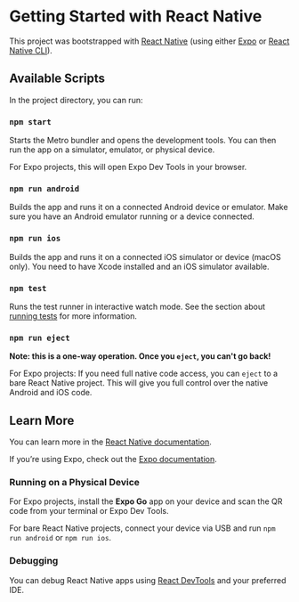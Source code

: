 # Getting Started with React Native

This project was bootstrapped with [React Native](https://reactnative.dev/) (using either [Expo](https://expo.dev/) or [React Native CLI](https://reactnative.dev/docs/environment-setup)).

## Available Scripts

In the project directory, you can run:

### `npm start`

Starts the Metro bundler and opens the development tools.
You can then run the app on a simulator, emulator, or physical device.

For Expo projects, this will open Expo Dev Tools in your browser.

### `npm run android`

Builds the app and runs it on a connected Android device or emulator.
Make sure you have an Android emulator running or a device connected.

### `npm run ios`

Builds the app and runs it on a connected iOS simulator or device (macOS only).
You need to have Xcode installed and an iOS simulator available.

### `npm test`

Runs the test runner in interactive watch mode.
See the section about [running tests](https://reactnative.dev/docs/testing-overview) for more information.

### `npm run eject`

**Note: this is a one-way operation. Once you `eject`, you can't go back!**

For Expo projects: If you need full native code access, you can `eject` to a bare React Native project.
This will give you full control over the native Android and iOS code.

## Learn More

You can learn more in the [React Native documentation](https://reactnative.dev/docs/getting-started).

If you’re using Expo, check out the [Expo documentation](https://docs.expo.dev/).

### Running on a Physical Device

For Expo projects, install the **Expo Go** app on your device and scan the QR code from your terminal or Expo Dev Tools.

For bare React Native projects, connect your device via USB and run `npm run android` or `npm run ios`.

### Debugging

You can debug React Native apps using [React DevTools](https://reactnative.dev/docs/debugging) and your preferred IDE.
